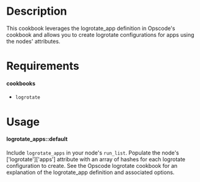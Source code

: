 Description
===========
This cookbook leverages the logrotate_app definition in Opscode's cookbook and allows you to create logrotate configurations for apps using the nodes' attributes.

Requirements
============
#### cookbooks
- `logrotate`

Usage
=====
#### logrotate_apps::default
Include `logrotate_apps` in your node's `run_list`. Populate the node's \['logrotate'\]\['apps'\] attribute with an array of hashes for each logrotate configuration to create. See the Opscode logrotate cookbook for an explanation of the logrotate_app definition and associated options.